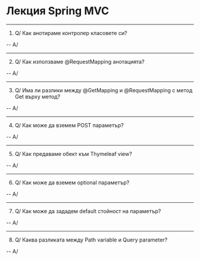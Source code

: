 # Лекция Spring MVC

--------------------------------------------------------
1. Q/ Как анотираме контролер класовете си?

-- A/ 

--------------------------------------------------------
2. Q/ Как използваме @RequestMapping анотацията?

-- A/ 

--------------------------------------------------------
3. Q/ Има ли разлики между @GetMapping и @RequestMapping с метод Get върху метод?

-- A/ 

--------------------------------------------------------
4. Q/ Как може да вземем POST параметър?

-- A/ 

--------------------------------------------------------
5. Q/ Как предаваме обект към Thymeleaf view?

-- A/ 

--------------------------------------------------------
6. Q/ Как може да вземем optional параметър?

-- A/ 

--------------------------------------------------------
7. Q/ Как може да зададем default стойност на параметър?

-- A/

--------------------------------------------------------
8. Q/ Каква разликата между Path variable и Query parameter?

-- A/  
